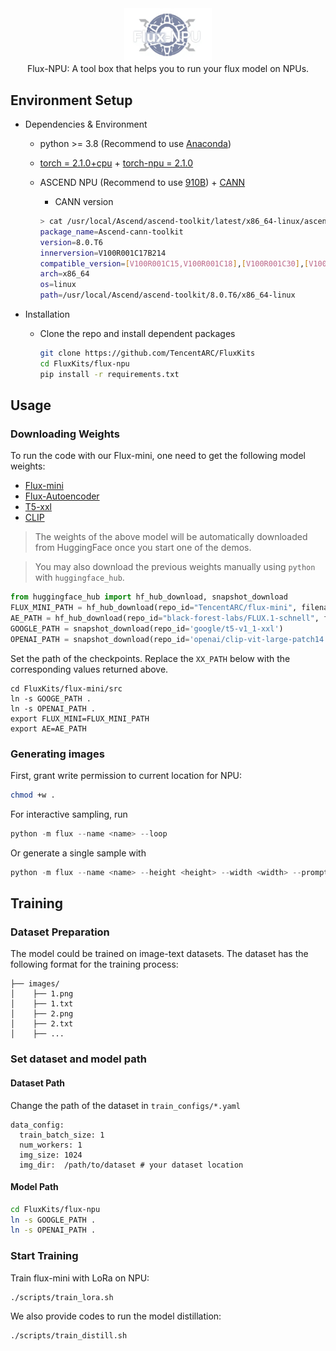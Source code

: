 <div align='center'><img src="../assets/fluxnpu.jpg" width="140" alt="Teaser image"> </div>
<div align='center'>  Flux-NPU: A tool box that helps you to run your flux model on NPUs. </div>

## Environment Setup

- Dependencies & Environment
  - python >= 3.8 (Recommend to use [Anaconda](https://www.anaconda.com/download/#linux))
  - [torch = 2.1.0+cpu](https://pytorch.org/) + [torch-npu = 2.1.0](https://pypi.org/project/torch-npu/2.1.0/)
  - ASCEND NPU (Recommend to use [910B]()) + [CANN](https://www.hiascend.com/en/software/cann)
    - CANN version
    

    ```bash
    > cat /usr/local/Ascend/ascend-toolkit/latest/x86_64-linux/ascend_toolkit_install.info 
    package_name=Ascend-cann-toolkit
    version=8.0.T6
    innerversion=V100R001C17B214
    compatible_version=[V100R001C15,V100R001C18],[V100R001C30],[V100R001C13],[V100R003C11],[V100R001C29],[V100R001C10]
    arch=x86_64
    os=linux
    path=/usr/local/Ascend/ascend-toolkit/8.0.T6/x86_64-linux
    ```

- Installation
  - Clone the repo and install dependent packages
    ```bash
    git clone https://github.com/TencentARC/FluxKits
    cd FluxKits/flux-npu
    pip install -r requirements.txt
    ```


## Usage

### Downloading Weights

To run the code with our Flux-mini, one need to get the following model weights:
* [Flux-mini](https://huggingface.co/TencentARC/flux-mini)
* [Flux-Autoencoder](https://huggingface.co/black-forest-labs/FLUX.1-dev)
* [T5-xxl](https://huggingface.co/google/t5-v1_1-xxl)
* [CLIP](https://huggingface.co/openai/clip-vit-large-patch14)

> The weights of the above model will be automatically downloaded from HuggingFace once you start one of the demos. 

> You may also download the previous weights manually using `python` with  `huggingface_hub`. 
```python
from huggingface_hub import hf_hub_download, snapshot_download
FLUX_MINI_PATH = hf_hub_download(repo_id="TencentARC/flux-mini", filename="flux-mini.safetensors", repo_type="model")
AE_PATH = hf_hub_download(repo_id="black-forest-labs/FLUX.1-schnell", filename="ae.safetensors", repo_type="model")
GOOGLE_PATH = snapshot_download(repo_id='google/t5-v1_1-xxl')
OPENAI_PATH = snapshot_download(repo_id='openai/clip-vit-large-patch14')
```

Set the path of the checkpoints. Replace the `XX_PATH` below with the corresponding values returned above.

```shell
cd FluxKits/flux-mini/src
ln -s GOOGE_PATH .
ln -s OPENAI_PATH .
export FLUX_MINI=FLUX_MINI_PATH
export AE=AE_PATH
```


### Generating images

First, grant write permission to current location for NPU:
```bash
chmod +w .
```


For interactive sampling, run
```python
python -m flux --name <name> --loop
```

Or generate a single sample with
```python
python -m flux --name <name> --height <height> --width <width> --prompt "<prompt>"
```

## Training


### Dataset Preparation
The model could be trained on image-text datasets. The dataset has the following format for the training process:

```text
├── images/
│    ├── 1.png
│    ├── 1.txt
│    ├── 2.png
│    ├── 2.txt
│    ├── ...
```


### Set dataset and model path

#### Dataset Path
Change the path of the dataset in `train_configs/*.yaml`
```
data_config:
  train_batch_size: 1
  num_workers: 1
  img_size: 1024
  img_dir:  /path/to/dataset # your dataset location
```

#### Model Path
```bash
cd FluxKits/flux-npu
ln -s GOOGLE_PATH .
ln -s OPENAI_PATH .
```

### Start Training

Train flux-mini with LoRa on NPU:
```
./scripts/train_lora.sh
```


We also provide codes to run the model distillation:

```
./scripts/train_distill.sh
```
